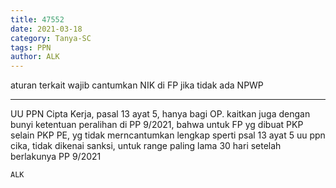 ```yaml
---
title: 47552
date: 2021-03-18
category: Tanya-SC
tags: PPN
author: ALK
---
```


aturan terkait wajib cantumkan NIK di FP jika tidak ada NPWP

---

UU PPN Cipta Kerja, pasal 13 ayat 5, hanya bagi OP. kaitkan juga dengan bunyi ketentuan peralihan di PP 9/2021, bahwa untuk FP yg dibuat PKP selain PKP PE, yg tidak merncantumkan lengkap sperti psal 13 ayat 5 uu ppn cika, tidak dikenai sanksi, untuk range paling lama 30 hari setelah berlakunya PP 9/2021

`ALK`
